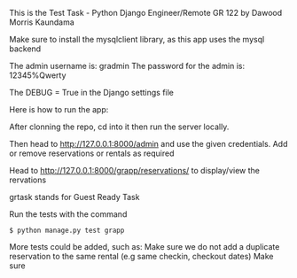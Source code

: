This is the Test Task - Python Django Engineer/Remote GR 122 by Dawood Morris Kaundama

Make sure to install the mysqlclient library, as this app uses the mysql backend

The admin username is: gradmin
The password for the admin is: 12345%Qwerty

The DEBUG = True in the Django settings file

Here is how to run the app:

After clonning the repo, cd into it then run the server locally.

Then head to http://127.0.0.1:8000/admin and use the given credentials.
Add or remove reservations or rentals as required

Head to http://127.0.0.1:8000/grapp/reservations/ to display/view the rervations

grtask stands for Guest Ready Task

Run the tests with the command

`$ python manage.py test grapp`

More tests could be added, such as:
Make sure we do not add a duplicate reservation to the same rental (e.g same checkin, checkout dates)
Make sure